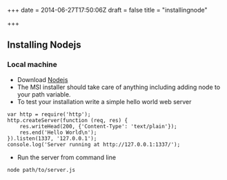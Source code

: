 +++
date = 2014-06-27T17:50:06Z
draft = false 
title = "installingnode"

+++

## Installing Nodejs
### Local machine
* Download [Nodejs](http://nodejs.org)
* The MSI installer should take care of anything including adding node to your path variable.
* To test your installation write a simple hello world web server

```
var http = require('http');
http.createServer(function (req, res) {
    res.writeHead(200, {'Content-Type': 'text/plain'});
    res.end('Hello World\n');
}).listen(1337, '127.0.0.1');
console.log('Server running at http://127.0.0.1:1337/');
```

* Run the server from command line

```
node path/to/server.js
```
